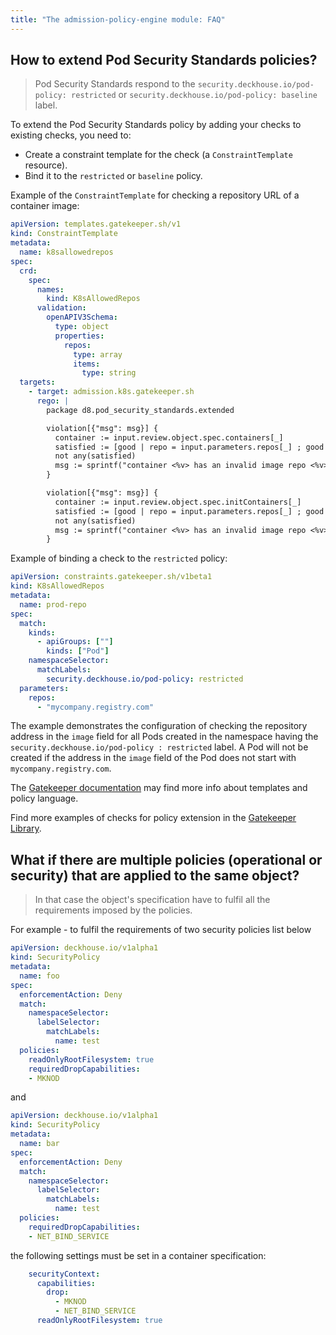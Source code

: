 ```yaml
---
title: "The admission-policy-engine module: FAQ"
---
```


## How to extend Pod Security Standards policies?

> Pod Security Standards respond to the `security.deckhouse.io/pod-policy: restricted` or `security.deckhouse.io/pod-policy: baseline` label.

To extend the Pod Security Standards policy by adding your checks to existing checks, you need to:
- Create a constraint template for the check (a `ConstraintTemplate` resource).
- Bind it to the `restricted` or `baseline` policy.

Example of the `ConstraintTemplate` for checking a  repository URL of a container image:

```yaml
apiVersion: templates.gatekeeper.sh/v1
kind: ConstraintTemplate
metadata:
  name: k8sallowedrepos
spec:
  crd:
    spec:
      names:
        kind: K8sAllowedRepos
      validation:
        openAPIV3Schema:
          type: object
          properties:
            repos:
              type: array
              items:
                type: string
  targets:
    - target: admission.k8s.gatekeeper.sh
      rego: |
        package d8.pod_security_standards.extended

        violation[{"msg": msg}] {
          container := input.review.object.spec.containers[_]
          satisfied := [good | repo = input.parameters.repos[_] ; good = startswith(container.image, repo)]
          not any(satisfied)
          msg := sprintf("container <%v> has an invalid image repo <%v>, allowed repos are %v", [container.name, container.image, input.parameters.repos])
        }

        violation[{"msg": msg}] {
          container := input.review.object.spec.initContainers[_]
          satisfied := [good | repo = input.parameters.repos[_] ; good = startswith(container.image, repo)]
          not any(satisfied)
          msg := sprintf("container <%v> has an invalid image repo <%v>, allowed repos are %v", [container.name, container.image, input.parameters.repos])
        }
```

Example of binding a check to the `restricted` policy:

```yaml
apiVersion: constraints.gatekeeper.sh/v1beta1
kind: K8sAllowedRepos
metadata:
  name: prod-repo
spec:
  match:
    kinds:
      - apiGroups: [""]
        kinds: ["Pod"]
    namespaceSelector:
      matchLabels:
        security.deckhouse.io/pod-policy: restricted
  parameters:
    repos:
      - "mycompany.registry.com"
```

The example demonstrates the configuration of checking the repository address in the `image` field for all Pods created in the namespace having the `security.deckhouse.io/pod-policy : restricted`  label. A Pod will not be created if the address in the `image` field of the Pod does not start with `mycompany.registry.com`.

The [Gatekeeper documentation](https://open-policy-agent.github.io/gatekeeper/website/docs/howto) may find more info about templates and policy language.

Find more examples of checks for policy extension in the [Gatekeeper Library](https://github.com/open-policy-agent/gatekeeper-library/tree/master/src/general).

## What if there are multiple policies (operational or security) that are applied to the same object?

> In that case the object's specification have to fulfil all the requirements imposed by the policies.

For example - to fulfil the requirements of two security policies list below

```yaml
apiVersion: deckhouse.io/v1alpha1
kind: SecurityPolicy
metadata:
  name: foo
spec:
  enforcementAction: Deny
  match:
    namespaceSelector:
      labelSelector:
        matchLabels:
          name: test
  policies:
    readOnlyRootFilesystem: true
    requiredDropCapabilities:
    - MKNOD
```

and

```yaml
apiVersion: deckhouse.io/v1alpha1
kind: SecurityPolicy
metadata:
  name: bar
spec:
  enforcementAction: Deny
  match:
    namespaceSelector:
      labelSelector:
        matchLabels:
          name: test
  policies:
    requiredDropCapabilities:
    - NET_BIND_SERVICE
```

the following settings must be set in a container specification:

```yaml
    securityContext:
      capabilities:
        drop:
          - MKNOD
          - NET_BIND_SERVICE
      readOnlyRootFilesystem: true
```
